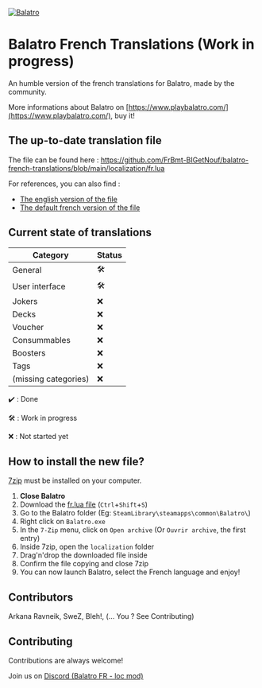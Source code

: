 
[![Balatro](https://www.playbalatro.com/assets/logo2-C9SU2BrI.png)](https://www.playbalatro.com/)

# Balatro French Translations (Work in progress)

An humble version of the french translations for Balatro, made by the community.

More informations about Balatro on [https://www.playbalatro.com/](https://www.playbalatro.com/), buy it!

## The up-to-date translation file

The file can be found here : https://github.com/FrBmt-BIGetNouf/balatro-french-translations/blob/main/localization/fr.lua

For references, you can also find :
- [The english version of the file](https://github.com/FrBmt-BIGetNouf/balatro-french-translations/blob/main/localization/en-us.lua)
- [The default french version of the file](https://github.com/FrBmt-BIGetNouf/balatro-french-translations/blob/main/localization/fr_original.lua)

## Current state of translations

| Category             | Status |
| -------------------- | ------ |
| General              | 🛠️    |
| User interface       | 🛠️    |
| Jokers               | ❌    |
| Decks                | ❌    |
| Voucher              | ❌    |
| Consummables         | ❌    |
| Boosters             | ❌    |
| Tags                 | ❌    |
| (missing categories) | ❌    |

✔️ : Done

🛠️ : Work in progress

❌ : Not started yet


## How to install the new file?

[7zip](https://7-zip.org/) must be installed on your computer.

1. **Close Balatro**
2. Download the [fr.lua file](https://github.com/FrBmt-BIGetNouf/balatro-french-translations/blob/main/localization/fr.lua) (`Ctrl`+`Shift`+`S`)
3. Go to the Balatro folder (Eg: `SteamLibrary\steamapps\common\Balatro\`)
4. Right click on `Balatro.exe`
5. In the `7-Zip` menu, click on `Open archive` (Or `Ouvrir archive`, the first entry)
6. Inside 7zip, open the `localization` folder
7. Drag'n'drop the downloaded file inside
8. Confirm the file copying and close 7zip
9. You can now launch Balatro, select the French language and enjoy!


## Contributors

Arkana Ravneik, SweZ, Bleh!, (... You ? See Contributing)
    
## Contributing

Contributions are always welcome!

Join us on [Discord (Balatro FR - loc mod)](https://discord.gg/kQMdHTXB3Z)


